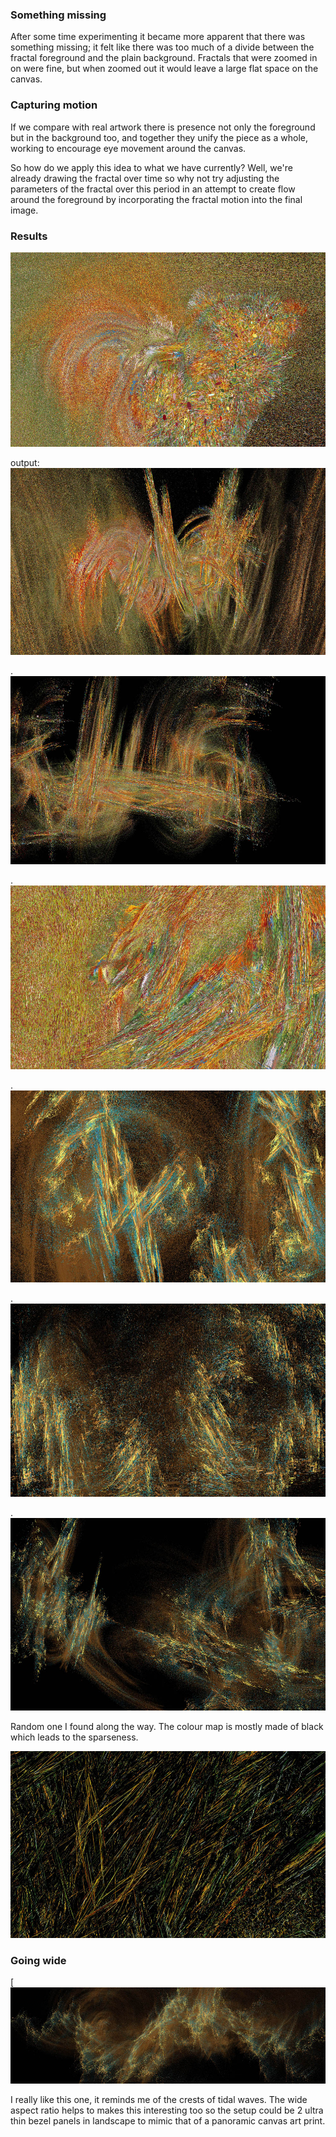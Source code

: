 ### Something missing

After some time experimenting it became more apparent that there was something missing; it felt like there was too much of a divide between the fractal foreground and the plain background.  Fractals that were zoomed in on were fine, but when zoomed out it would leave a large flat  space on the canvas.

### Capturing motion

If we compare with real artwork there is presence not only the foreground but in the background too, and together they unify the piece as a whole, working to encourage eye movement around the canvas.

So how do we apply this idea to what we have currently? Well, we're already drawing the fractal over time so why not try adjusting the parameters of the fractal over this period in an attempt to create flow around the foreground by incorporating the fractal motion into the final image.  

### Results

![image](../project_images/flow/Capture18.jpg?raw=true "image")

output:
![image2](../project_images/flow/Capture20.jpg?raw=true "image2")

.
![image3](../project_images/flow/Capture25.jpg?raw=true "image3")

.
![image4](../project_images/flow/Capture29.jpg?raw=true "image4")

.
![image6](../project_images/flow/Capture35.jpg?raw=true "image6")

.
![image7](../project_images/flow/Capture37.jpg?raw=true "image7")

.
![image8](../project_images/flow/Capture41.jpg?raw=true "image8")

Random one I found along the way. The colour map is mostly made of black which leads to the sparseness.

![image9](../project_images/flow/Capture32.jpg?raw=true "image9")


### Going wide

[![image](../project_images/flow/Capture42.jpg?raw=true "image")

I really like this one, it reminds me of the crests of tidal waves.  The wide aspect ratio helps to makes this interesting too so the setup could be 2 ultra thin bezel panels in landscape to mimic that of a panoramic canvas art print.

